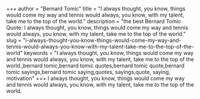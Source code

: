 +++
author = "Bernard Tomic"
title = "I always thought, you know, things would come my way and tennis would always, you know, with my talent, take me to the top of the world."
description = "the best Bernard Tomic Quote: I always thought, you know, things would come my way and tennis would always, you know, with my talent, take me to the top of the world."
slug = "i-always-thought-you-know-things-would-come-my-way-and-tennis-would-always-you-know-with-my-talent-take-me-to-the-top-of-the-world"
keywords = "I always thought, you know, things would come my way and tennis would always, you know, with my talent, take me to the top of the world.,bernard tomic,bernard tomic quotes,bernard tomic quote,bernard tomic sayings,bernard tomic saying,quotes, sayings,quote, saying, motivation"
+++
I always thought, you know, things would come my way and tennis would always, you know, with my talent, take me to the top of the world.
